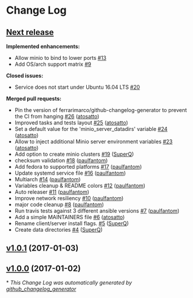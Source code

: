 # Change Log

## [**Next release**](https://galaxy.ansible.com/atosatto/minio)

**Implemented enhancements:**

- Allow minio to bind to lower ports [\#13](https://github.com/atosatto/ansible-minio/issues/13)
- Add OS/arch support matrix [\#9](https://github.com/atosatto/ansible-minio/issues/9)

**Closed issues:**

- Service does not start under Ubuntu 16.04 LTS [\#20](https://github.com/atosatto/ansible-minio/issues/20)

**Merged pull requests:**

- Pin the version of ferrarimarco/github-changelog-generator to prevent the CI from hanging [\#26](https://github.com/atosatto/ansible-minio/pull/26) ([atosatto](https://github.com/atosatto))
- Improved tasks and tests layout [\#25](https://github.com/atosatto/ansible-minio/pull/25) ([atosatto](https://github.com/atosatto))
- Set a default value for the 'minio\_server\_datadirs' variable [\#24](https://github.com/atosatto/ansible-minio/pull/24) ([atosatto](https://github.com/atosatto))
- Allow to inject additional Minio server environment variables [\#23](https://github.com/atosatto/ansible-minio/pull/23) ([atosatto](https://github.com/atosatto))
- Add option to create minio clusters [\#19](https://github.com/atosatto/ansible-minio/pull/19) ([SuperQ](https://github.com/SuperQ))
- checksum validation [\#18](https://github.com/atosatto/ansible-minio/pull/18) ([paulfantom](https://github.com/paulfantom))
- Add fedora to supported platforms [\#17](https://github.com/atosatto/ansible-minio/pull/17) ([paulfantom](https://github.com/paulfantom))
- Update systemd service file [\#16](https://github.com/atosatto/ansible-minio/pull/16) ([paulfantom](https://github.com/paulfantom))
- Multiarch [\#14](https://github.com/atosatto/ansible-minio/pull/14) ([paulfantom](https://github.com/paulfantom))
- Variables cleanup & README colors [\#12](https://github.com/atosatto/ansible-minio/pull/12) ([paulfantom](https://github.com/paulfantom))
- Auto releaser [\#11](https://github.com/atosatto/ansible-minio/pull/11) ([paulfantom](https://github.com/paulfantom))
- Improve network resiliency [\#10](https://github.com/atosatto/ansible-minio/pull/10) ([paulfantom](https://github.com/paulfantom))
- major code cleanup [\#8](https://github.com/atosatto/ansible-minio/pull/8) ([paulfantom](https://github.com/paulfantom))
- Run travis tests against 3 different ansible versions [\#7](https://github.com/atosatto/ansible-minio/pull/7) ([paulfantom](https://github.com/paulfantom))
- Add a simple MAINTAINERS file [\#6](https://github.com/atosatto/ansible-minio/pull/6) ([atosatto](https://github.com/atosatto))
- Rename client/server install flags. [\#5](https://github.com/atosatto/ansible-minio/pull/5) ([SuperQ](https://github.com/SuperQ))
- Create data directories [\#4](https://github.com/atosatto/ansible-minio/pull/4) ([SuperQ](https://github.com/SuperQ))

## [v1.0.1](https://galaxy.ansible.com/atosatto/minio) (2017-01-03)
## [v1.0.0](https://galaxy.ansible.com/atosatto/minio) (2017-01-02)


\* *This Change Log was automatically generated by [github_changelog_generator](https://github.com/skywinder/Github-Changelog-Generator)*